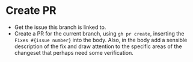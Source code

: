 # Create PR

- Get the issue this branch is linked to.
- Create a PR for the current branch, using `gh pr create`, inserting the `Fixes
  #{issue number}` into the body. Also, in the body add a sensible description
  of the fix and draw attention to the specific areas of the changeset that
  perhaps need some verification.

